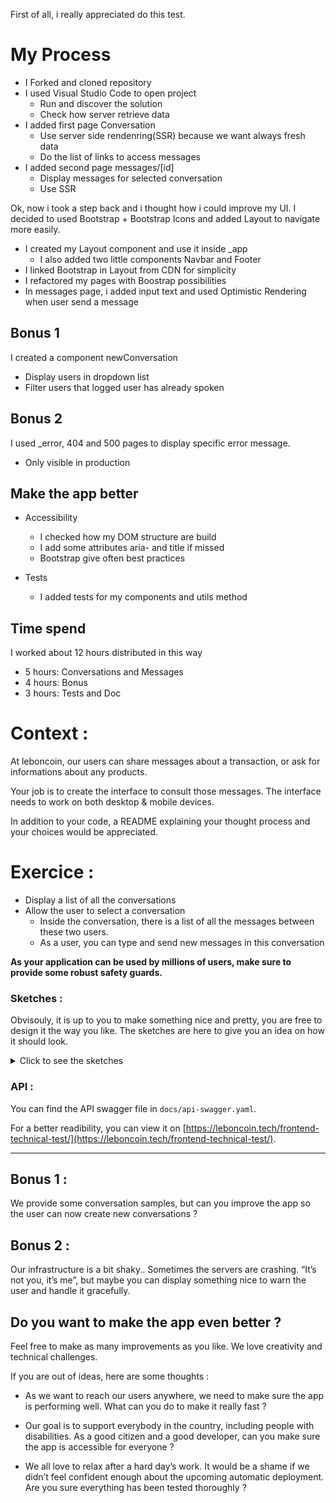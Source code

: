 First of all, i really appreciated do this test.

# My Process

- I Forked and cloned repository
- I used Visual Studio Code to open project
  - Run and discover the solution
  - Check how server retrieve data
- I added first page Conversation
  - Use server side rendenring(SSR) because we want always fresh data
  - Do the list of links to access messages
- I added second page messages/[id]
  - Display messages for selected conversation
  - Use SSR

Ok, now i took a step back and i thought how i could improve my UI. I decided to used Bootstrap + Bootstrap Icons and added Layout to navigate more easily.

- I created my Layout component and use it inside _app
  - I also added two little components Navbar and Footer
- I linked Bootstrap in Layout from CDN for simplicity
- I refactored my pages with Boostrap possibilities
- In messages page, i added input text and used Optimistic Rendering when user send a message

## Bonus 1

I created a component newConversation 
- Display users in dropdown list
- Filter users that logged user has already spoken

## Bonus 2

I used _error, 404 and 500 pages to display specific error message.
 - Only visible in production

## Make the app better

- Accessibility
  - I checked how my DOM structure are build
  - I add some attributes aria- and title if missed
  - Bootstrap give often best practices

- Tests
  - I added tests for my components and utils method

## Time spend

I worked about 12 hours distributed in this way
- 5 hours: Conversations and Messages
- 4 hours: Bonus
- 3 hours: Tests and Doc

# Context :

At leboncoin, our users can share messages about a transaction, or ask for informations about any products.

Your job is to create the interface to consult those messages.
The interface needs to work on both desktop & mobile devices.

In addition to your code, a README explaining your thought process and your choices would be appreciated.

# Exercice :

- Display a list of all the conversations
- Allow the user to select a conversation
  - Inside the conversation, there is a list of all the messages between these two users.
  - As a user, you can type and send new messages in this conversation

**As your application can be used by millions of users, make sure to provide some robust safety guards.**

### Sketches :

Obvisouly, it is up to you to make something nice and pretty, you are free to design it the way you like. The sketches are here to give you an idea on how it should look.

<details>
  <summary>Click to see the sketches</summary>
  
Mobile list :

![](./sketches/list-mobile.jpg)

Desktop list :

![](./sketches/list-desktop.jpg)

Mobile conversation :

![](./sketches/conv-mobile.jpg)

Desktop conversation :

![](./sketches/conv-desktop.jpg)

</details>

### API :

You can find the API swagger file in `docs/api-swagger.yaml`.

For a better readibility, you can view it on [https://leboncoin.tech/frontend-technical-test/](https://leboncoin.tech/frontend-technical-test/).

---

## Bonus 1 :

We provide some conversation samples, but can you improve the app so the user can now create new conversations ?

## Bonus 2 :

Our infrastructure is a bit shaky.. Sometimes the servers are crashing. “It’s not you, it’s me”, but maybe you can display something nice to warn the user and handle it gracefully.

## Do you want to make the app even better ?

Feel free to make as many improvements as you like.
We love creativity and technical challenges.

If you are out of ideas, here are some thoughts :

- As we want to reach our users anywhere, we need to make sure the app is performing well. What can you do to make it really fast ?

- Our goal is to support everybody in the country, including people with disabilities. As a good citizen and a good developer, can you make sure the app is accessible for everyone ?

- We all love to relax after a hard day’s work. It would be a shame if we didn’t feel confident enough about the upcoming automatic deployment. Are you sure everything has been tested thoroughly ?
